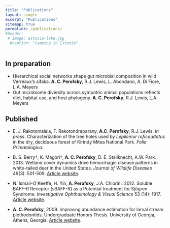 ```yaml
---
title: "Publications"
layout: single
excerpt: "Publications"
sitemap: true
permalink: /publications/
#header:
 # image: estonia-lake.jpg
  #caption: "Camping in Estonia"
---
```


## In preparation 
- Hierarchical social networks shape gut microbial composition in wild Verreaux’s sifaka. **A. C. Perofsky**, R.J. Lewis, L. Abondano, A. Di Fiore, L.A. Meyers
- Gut microbiome diversity across sympatric animal populations reflects diet, habitat use, and host phylogeny. **A. C. Perofsky**, R.J. Lewis, L.A. Meyers

## Published

- E. J. Rakotomalala, F. Rakotondraparany, **A.C. Perofsky**, R.J. Lewis. _In press_. Characterization of the tree holes used by _Lepilemur ruficaudatus_ in the dry, deciduous forest of Kirindy Mitea National Park. _Folia Primatologica_. 

- B. S. Berry†, K. Magori†, **A. C. Perofsky**, D. E. Stallknecht, A.W. Park. 2013. Wetland cover dynamics drive hemorrhagic disease patterns in white-tailed deer in the United States. _Journal of Wildlife Diseases_ 49(3): 501-509. [Article website](http://www.jwildlifedis.org/doi/10.7589/2012-11-283).

- N. Ismail-O'Keeffe, H. Yin, **A. Perofsky**, J.A. Chiorini. 2012. Soluble BAFF-R Receptor (sBAFF-R) as a Potential treatment for Sjögren Syndrome. _Investigative Ophthalmology & Visual Science_ 53 (14): 1917. [Article website](http://iovs.arvojournals.org/article.aspx?articleid=2351891). 

- **A. C. Perofsky**, 2009. Improving abundance estimation for larval stream plethodontids. Undergraduate Honors Thesis. University of Georgia, Athens, Georgia. [Article website](http://coweeta.uga.edu/publications/10966.pdf).
